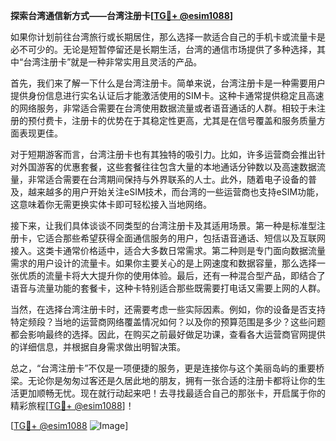 **探索台湾通信新方式——台湾注册卡[[TG💪+ @esim1088](https://t.me/s/esim1088)]**

如果你计划前往台湾旅行或长期居住，那么选择一款适合自己的手机卡或流量卡是必不可少的。无论是短暂停留还是长期生活，台湾的通信市场提供了多种选择，其中“台湾注册卡”就是一种非常实用且灵活的产品。

首先，我们来了解一下什么是台湾注册卡。简单来说，台湾注册卡是一种需要用户提供身份信息进行实名认证后才能激活使用的SIM卡。这种卡通常提供稳定且高速的网络服务，非常适合需要在台湾使用数据流量或者语音通话的人群。相较于未注册的预付费卡，注册卡的优势在于其稳定性更高，尤其是在信号覆盖和服务质量方面表现更佳。

对于短期游客而言，台湾注册卡也有其独特的吸引力。比如，许多运营商会推出针对外国游客的优惠套餐，这些套餐往往包含大量的本地通话分钟数以及高速数据流量，非常适合需要在台湾期间保持与外界联系的人士。此外，随着电子设备的普及，越来越多的用户开始关注eSIM技术，而台湾的一些运营商也支持eSIM功能，这意味着你无需更换实体卡即可轻松接入当地网络。

接下来，让我们具体谈谈不同类型的台湾注册卡及其适用场景。第一种是标准型注册卡，它适合那些希望获得全面通信服务的用户，包括语音通话、短信以及互联网接入。这类卡通常价格适中，适合大多数日常需求。第二种则是专门面向数据流量需求的用户设计的流量卡。如果你主要关心的是上网速度和数据容量，那么选择一张优质的流量卡将大大提升你的使用体验。最后，还有一种混合型产品，即结合了语音与流量功能的套餐卡，这种卡特别适合那些既需要打电话又需要上网的人群。

当然，在选择台湾注册卡时，还需要考虑一些实际因素。例如，你的设备是否支持特定频段？当地的运营商网络覆盖情况如何？以及你的预算范围是多少？这些问题都会影响最终的选择。因此，在购买之前最好做足功课，查看各大运营商官网提供的详细信息，并根据自身需求做出明智决策。

总之，“台湾注册卡”不仅是一项便捷的服务，更是连接你与这个美丽岛屿的重要桥梁。无论你是匆匆过客还是久居此地的朋友，拥有一张合适的注册卡都将让你的生活更加顺畅无忧。现在就行动起来吧！去寻找最适合自己的那张卡，开启属于你的精彩旅程[[TG💪+ @esim1088](https://t.me/s/esim1088)]！

[[TG💪+ @esim1088](https://t.me/s/esim1088) ![Image](https://i.postimg.cc/4NQfJmqS/Snipaste-2025-05-13-00-14-12.png)]